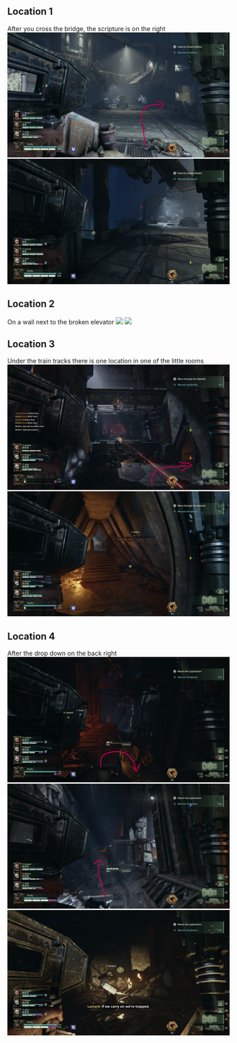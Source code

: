## Location 1
After you cross the bridge, the scripture is on the right
![](images/20221204171602_1_edit.jpg)
![](images/20221204171547_1.jpg)
## Location 2
On a wall next to the broken elevator
![](images/20221125180632_1_edit.jpg)
![](images/20221125180620_1.jpg)
## Location 3
Under the train tracks there is one location in one of the little rooms
![](images/20221204172958_1_edit.jpg)
![](images/20221204172937_1.jpg)
## Location 4
After the drop down on the back right
![](images/20221204173242_1_edit.jpg)
![](images/20221204173410_1_edit.jpg)
![](images/20221204173305_1.jpg)
